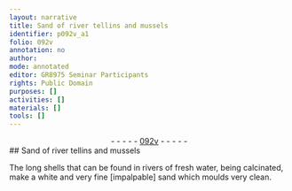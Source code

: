```yaml
---
layout: narrative
title: Sand of river tellins and mussels
identifier: p092v_a1
folio: 092v
annotation: no
author:
mode: annotated
editor: GR8975 Seminar Participants
rights: Public Domain
purposes: []
activities: []
materials: []
tools: []
---
```


 <div class="folio" align="center">- - - - - <a href="http://gallica.bnf.fr/ark:/12148/btv1b10500001g/f190.image" target="_blank">092v</a> - - - - - </div> 
## Sand of river tellins and mussels

 
 The long shells that can be found in rivers of fresh water, being calcinated, make a white and very fine [impalpable] sand which moulds very clean. 
 